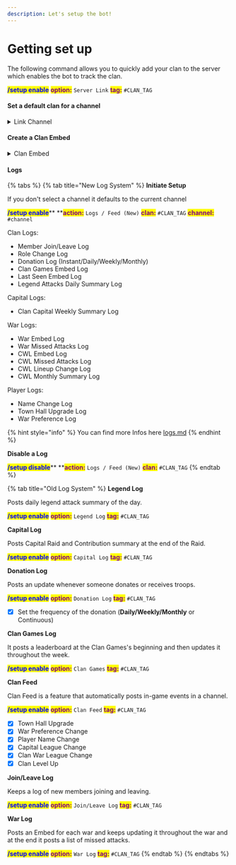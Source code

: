```yaml
---
description: Let's setup the bot!
---
```


# Getting set up

The following command allows you to quickly add your clan to the server which enables the bot to track the clan.

<mark style="color:blue;">**/setup enable**</mark> <mark style="color:purple;">**option:**</mark> `Server Link` <mark style="color:purple;">**tag:**</mark> `#CLAN_TAG`

#### Set a default clan for a channel

<details>

<summary>Link Channel</summary>

Allows you to link a clan to a channel. (one clan per channel)

<mark style="color:blue;">**/setup enable**</mark> <mark style="color:purple;">**option:**</mark> `Channel Link`<mark style="color:purple;">**tag:**</mark> `#CLAN_TAG`

* [x] This link enables you to run commands without entering or selecting a clan tag.
* [x] You can repeat the process to link the clan in multiple channels.

</details>

#### Create a Clan Embed

<details>

<summary>Clan Embed</summary>

Clan embed is for showcasing your clans in a public channel.

<mark style="color:blue;">**/setup enable**</mark> <mark style="color:purple;">**option:**</mark> `Clan Embed` <mark style="color:purple;">**tag:**</mark> `#CLAN_TAG`

</details>

#### Logs

{% tabs %}
{% tab title="New Log System" %}
**Initiate Setup**

If you don't select a channel it defaults to the current channel

<mark style="color:blue;">**/setup enable**</mark>** **<mark style="color:purple;">**action:**</mark> `Logs / Feed (New)` <mark style="color:purple;">**clan:**</mark> `#CLAN_TAG` <mark style="color:purple;">**channel:**</mark> `#channel`

Clan Logs:

* Member Join/Leave Log
* Role Change Log
* Donation Log (Instant/Daily/Weekly/Monthly)
* Clan Games Embed Log
* Last Seen Embed Log
* Legend Attacks Daily Summary Log

Capital Logs:

* Clan Capital Weekly Summary Log

War Logs:

* War Embed Log
* War Missed Attacks Log
* CWL Embed Log
* CWL Missed Attacks Log
* CWL Lineup Change Log
* CWL Monthly Summary Log

Player Logs:

* Name Change Log
* Town Hall Upgrade Log
* War Preference Log

{% hint style="info" %}
You can find more Infos here [logs.md](../features/logs.md "mention")
{% endhint %}

**Disable a Log**

<mark style="color:blue;">**/setup disable**</mark>** **<mark style="color:purple;">**action:**</mark> `Logs / Feed (New)` <mark style="color:purple;">**clan:**</mark> `#CLAN_TAG`
{% endtab %}

{% tab title="Old Log System" %}
**Legend Log**

Posts daily legend attack summary of the day.

<mark style="color:blue;">**/setup enable**</mark> <mark style="color:purple;">**option:**</mark> `Legend Log` <mark style="color:purple;">**tag:**</mark> `#CLAN_TAG`

**Capital Log**

Posts Capital Raid and Contribution summary at the end of the Raid.

<mark style="color:blue;">**/setup enable**</mark> <mark style="color:purple;">**option:**</mark> `Capital Log` <mark style="color:purple;">**tag:**</mark> `#CLAN_TAG`

**Donation Log**

Posts an update whenever someone donates or receives troops.

<mark style="color:blue;">**/setup enable**</mark> <mark style="color:purple;">**option:**</mark> `Donation Log` <mark style="color:purple;">**tag:**</mark> `#CLAN_TAG`

* [x] Set the frequency of the donation (**Daily/Weekly/Monthly** or Continuous)

**Clan Games Log**

It posts a leaderboard at the Clan Games's beginning and then updates it throughout the week.

<mark style="color:blue;">**/setup enable**</mark> <mark style="color:purple;">**option:**</mark> `Clan Games` <mark style="color:purple;">**tag:**</mark> `#CLAN_TAG`

**Clan Feed**

Clan Feed is a feature that automatically posts in-game events in a channel.

<mark style="color:blue;">**/setup enable**</mark> <mark style="color:purple;">**option:**</mark> `Clan Feed` <mark style="color:purple;">**tag:**</mark> `#CLAN_TAG`

* [x] Town Hall Upgrade
* [x] War Preference Change
* [x] Player Name Change
* [x] Capital League Change
* [x] Clan War League Change
* [x] Clan Level Up

**Join/Leave Log**

Keeps a log of new members joining and leaving.

<mark style="color:blue;">**/setup enable**</mark> <mark style="color:purple;">**option:**</mark> `Join/Leave Log` <mark style="color:purple;">**tag:**</mark> `#CLAN_TAG`

**War Log**

Posts an Embed for each war and keeps updating it throughout the war and at the end it posts a list of missed attacks.

<mark style="color:blue;">**/setup enable**</mark> <mark style="color:purple;">**option:**</mark> `War Log` <mark style="color:purple;">**tag:**</mark> `#CLAN_TAG`
{% endtab %}
{% endtabs %}
